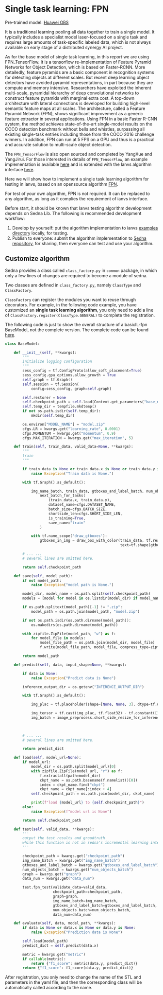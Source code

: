 # Single task learning: FPN

Pre-trained model: [Huawei OBS](https://kubeedge.obs.cn-north-1.myhuaweicloud.com:443/ianvs/pcb-aoi/model.zip)

It is a traditional learning pooling all data together to train a single model. It typically includes a specialist model laser-focused on a single task and requires large amounts of task-specific labeled data, which is not always available on early stage of a distributed synergy AI project. 

As for the base model of single task learning, in this report we are using FPN_TensorFlow. It is a tensorflow re-implementation of Feature Pyramid Networks for Object Detection, which is based on Faster-RCNN. More detailedly, feature pyramids are a basic component in recognition systems for detecting objects at different scales. But recent deep learning object detectors have avoided pyramid representations, in part because they are compute and memory intensive. Researchers have exploited the inherent multi-scale, pyramidal hierarchy of deep convolutional networks to construct feature pyramids with marginal extra cost. A top-down architecture with lateral connections is developed for building high-level semantic feature maps at all scales. The architecture, called a Feature Pyramid Network (FPN), shows significant improvement as a generic feature extractor in several applications. Using FPN in a basic Faster R-CNN system, the method achieves state-of-the-art single-model results on the COCO detection benchmark without bells and whistles, surpassing all existing single-task entries including those from the COCO 2016 challenge winners. In addition, FPN can run at 5 FPS on a GPU and thus is a practical and accurate solution to multi-scale object detection. 

The ``FPN_TensorFlow`` is also open sourced and completed by YangXue and YangJirui. For those interested in details of ``FPN_TensorFlow``, an example implementation is available [here](https://github.com/DetectionTeamUCAS/FPN_Tensorflow) and is extended with the Ianvs algorithm inferface [here](https://github.com/kubeedge-sedna/FPN_Tensorflow).

Here we will show how to implement a single task learning algorithm for testing in ianvs, based on an opensource algorithm [FPN].  

For test of your own algorithm, FPN is not required. It can be replaced to any algorithm, as long as it complies the requirement of ianvs interface.

Before start, it should be known that Ianvs testing algorithm development depends on Sedna Lib. The following is recommended development workflow:
1. Develop by yourself: put the algorithm implementation to ianvs [examples directory] locally, for testing.
2. Publish to everyone: submit the algorithm implementation to [Sedna repository], for sharing, then everyone can test and use your algorithm.

## Customize algorithm

Sedna provides a class called `class_factory.py` in `common` package, in which only a few lines of changes are required to become a module of sedna.

Two classes are defined in `class_factory.py`, namely `ClassType` and `ClassFactory`.

`ClassFactory` can register the modules you want to reuse through decorators. For example, in the following code example, you have customized an **single task learning algorithm**, you only need to add a line of `ClassFactory.register(ClassType.GENERAL)` to complete the registration.

The following code is just to show the overall structure of a basicIL-fpn BaseModel, not the complete version. The complete code can be found [here](https://github.com/JimmyYang20/ianvs/tree/main/examples/pcb-aoi/incremental_learning_bench/testalgorithms/fpn).

```python
class BaseModel:

    def __init__(self, **kwargs):
        """
        initialize logging configuration
        """
        sess_config = tf.ConfigProto(allow_soft_placement=True)
        sess_config.gpu_options.allow_growth = True
        self.graph = tf.Graph()
        self.session = tf.Session(
            config=sess_config, graph=self.graph)

        self.restorer = None
        self.checkpoint_path = self.load(Context.get_parameters("base_model_url"))
        self.temp_dir = tempfile.mkdtemp()
        if not os.path.isdir(self.temp_dir):
            mkdir(self.temp_dir)

        os.environ["MODEL_NAME"] = "model.zip"
        cfgs.LR = kwargs.get("learning_rate", 0.0001)
        cfgs.MOMENTUM = kwargs.get("momentum", 0.9)
        cfgs.MAX_ITERATION = kwargs.get("max_iteration", 5)

    def train(self, train_data, valid_data=None, **kwargs):
        """
        train
        """

        if train_data is None or train_data.x is None or train_data.y is None:
            raise Exception("Train data is None.")

        with tf.Graph().as_default():

            img_name_batch, train_data, gtboxes_and_label_batch, num_objects_batch, data_num = \
                next_batch_for_tasks(
                    (train_data.x, train_data.y),
                    dataset_name=cfgs.DATASET_NAME,
                    batch_size=cfgs.BATCH_SIZE,
                    shortside_len=cfgs.SHORT_SIDE_LEN,
                    is_training=True,
                    save_name="train"
                )

            with tf.name_scope('draw_gtboxes'):
                gtboxes_in_img = draw_box_with_color(train_data, tf.reshape(gtboxes_and_label_batch, [-1, 5])[:, :-1],
                                                     text=tf.shape(gtboxes_and_label_batch)[1])

        # ... ...
        # several lines are omitted here. 

        return self.checkpoint_path

    def save(self, model_path):
        if not model_path:
            raise Exception("model path is None.")

        model_dir, model_name = os.path.split(self.checkpoint_path)
        models = [model for model in os.listdir(model_dir) if model_name in model]

        if os.path.splitext(model_path)[-1] != ".zip":
            model_path = os.path.join(model_path, "model.zip")

        if not os.path.isdir(os.path.dirname(model_path)):
            os.makedirs(os.path.dirname(model_path))

        with zipfile.ZipFile(model_path, "w") as f:
            for model_file in models:
                model_file_path = os.path.join(model_dir, model_file)
                f.write(model_file_path, model_file, compress_type=zipfile.ZIP_DEFLATED)

        return model_path

    def predict(self, data, input_shape=None, **kwargs):

        if data is None:
            raise Exception("Predict data is None")

        inference_output_dir = os.getenv("INFERENCE_OUTPUT_DIR")

        with tf.Graph().as_default():

            img_plac = tf.placeholder(shape=[None, None, 3], dtype=tf.uint8)

            img_tensor = tf.cast(img_plac, tf.float32) - tf.constant([103.939, 116.779, 123.68])
            img_batch = image_preprocess.short_side_resize_for_inference_data(img_tensor,
                                                                              target_shortside_len=cfgs.SHORT_SIDE_LEN,
                                                                              is_resize=True)

        # ... ...
        # several lines are omitted here. 

        return predict_dict

    def load(self, model_url=None):
        if model_url:
            model_dir = os.path.split(model_url)[0]
            with zipfile.ZipFile(model_url, "r") as f:
                f.extractall(path=model_dir)
                ckpt_name = os.path.basename(f.namelist()[0])
                index = ckpt_name.find("ckpt")
                ckpt_name = ckpt_name[:index + 4]
            self.checkpoint_path = os.path.join(model_dir, ckpt_name)

            print(f"load {model_url} to {self.checkpoint_path}")
        else:
            raise Exception(f"model url is None")

        return self.checkpoint_path

    def test(self, valid_data, **kwargs):
        '''
        output the test results and groudtruth
        while this function is not in sedna's incremental learning interfaces
        '''

        checkpoint_path = kwargs.get("checkpoint_path")
        img_name_batch = kwargs.get("img_name_batch")
        gtboxes_and_label_batch = kwargs.get("gtboxes_and_label_batch")
        num_objects_batch = kwargs.get("num_objects_batch")
        graph = kwargs.get("graph")
        data_num = kwargs.get("data_num")

        test.fpn_test(validate_data=valid_data,
                      checkpoint_path=checkpoint_path,
                      graph=graph,
                      img_name_batch=img_name_batch,
                      gtboxes_and_label_batch=gtboxes_and_label_batch,
                      num_objects_batch=num_objects_batch,
                      data_num=data_num)

    def evaluate(self, data, model_path, **kwargs):
        if data is None or data.x is None or data.y is None:
            raise Exception("Prediction data is None")

        self.load(model_path)
        predict_dict = self.predict(data.x)

        metric = kwargs.get("metric")
        if callable(metric):
            return {"f1_score": metric(data.y, predict_dict)}
        return {"f1_score": f1_score(data.y, predict_dict)}
```

After registration, you only need to change the name of the STL and parameters in the yaml file, and then the corresponding class will be automatically called according to the name.



[FPN]: https://github.com/DetectionTeamUCAS/FPN_Tensorflow
[examples directory]: ../../../../examples
[Sedna repository]: https://github.com/kubeedge/sedna